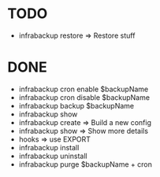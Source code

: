 # TODO

- infrabackup restore => Restore stuff

# DONE

- infrabackup cron enable $backupName
- infrabackup cron disable $backupName
- infrabackup backup $backupName
- infrabackup show
- infrabackup create => Build a new config
- infrabackup show => Show more details
- hooks => use EXPORT
- infrabackup install
- infrabackup uninstall
- infrabackup purge $backupName + cron
